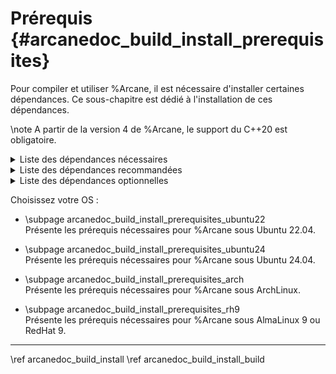 # Prérequis {#arcanedoc_build_install_prerequisites}

Pour compiler et utiliser %Arcane, il est nécessaire d'installer certaines
dépendances. Ce sous-chapitre est dédié à l'installation de ces dépendances.

\note A partir de la version 4 de %Arcane, le support du C++20 est obligatoire.

<details>
<summary>Liste des dépendances nécessaires</summary>
<table>
<tr><th>Nom de la dépendance <th>Version (Mini/Maxi) <th>Description
<tr><td>[GCC](https://gcc.gnu.org/) <td>11/ <td rowspan="3">Compilateur supportant le C++20
<tr><td>[CLang](https://clang.llvm.org/) <td>15/
<tr><td>[Visual Studio](https://visualstudio.microsoft.com/) <td>17.4/
<tr><td>[Make](https://www.gnu.org/software/make/) <td> <td>Système de génération d'exécutable
<tr><td>[CMake](https://cmake.org/) <td>3.21/ (3.26/ si utilisation de CUDA) <td>Système de build de projet
<tr><td>[DotNet](https://dotnet.microsoft.com/) <td>8/ <td>Pour la partie C#
<tr><td>[GLib](https://www.gtk.org/) <td> <td>Support du multi-threading
<tr><td>[LibXml2](http://www.xmlsoft.org/) <td> <td>Lecture des fichiers AXL/ARC
</table>
</details>


<details>
<summary>Liste des dépendances recommandées</summary>
<table>
<tr><th>Nom de la dépendance <th>Version (Mini/Maxi) <th>Description
<tr><td>[oneTBB](https://www.intel.com/content/www/us/en/developer/tools/oneapi/onetbb.html) <td>2021/ <td>Support du multi-threading
<tr><td>[OpenMPI](https://www.open-mpi.org/) <td>4.0/ <td rowspan="2">Ou une autre implémentation qui supporte la norme MPI 3.1
<tr><td>[MPICH](https://www.mpich.org/) <td>3.2/
<tr><td>[ParMetis](https://github.com/KarypisLab/ParMETIS) </td><td>4.0</td><td>Partitionneur de graphe pour l'équilibrage de charge<td></tr>
</table>
</details>


<details>
<summary>Liste des dépendances optionnelles</summary>
<table>
<tr><th>Nom de la dépendance</th><th>Version (Mini/Maxi)</th><th>Description</th></tr>
<tr><td>[HDF5](https://www.hdfgroup.org/solutions/hdf5/) </td> <td>1.10/ </td><td>Bibliothèque de stockage de données</td></tr>
<tr><td>[Google Test](https://github.com/google/googletest) </td> <td>1.10</td> <td>Bibliothèque de tests unitaires</td></tr>
<tr><td>[Ninja](https://ninja-build.org/) </td><td>1.10/ </td><td>Système de génération d'exécutable</td></tr>
<tr><td>[SWIG](https://www.swig.org/) </td><td>4.1/ </td><td>Bibliothèque permettant d'appeler le C++ d'%Arcane avec du C#</td></tr>
<tr><td>[Hypre](https://computing.llnl.gov/projects/hypre-scalable-linear-solvers-multigrid-methods) </td><td>2.20</td><td>Bibliothèque d'algèbre linéaire</td></tr>
<tr><td>[PETSc](https://gitlab.com/petsc/petsc) </td> <td>3.6</td><td>Bibliothèque d'algèbre linéaire</td></tr>
<tr><td>[Trilinos](https://trilinos.github.io/) </td> <td>16</td><td>Bibliothèque d'algèbre linéaire et de partitionnement de graphe</td></tr>
<tr><td>[Doxygen](https://doxygen.nl/) </td> <td>1.9.1/1.13.2 </td><td>Génération de la documentation</td></tr>

</table>
</details>

Choisissez votre OS :

- \subpage arcanedoc_build_install_prerequisites_ubuntu22 <br>
  Présente les prérequis nécessaires pour %Arcane sous Ubuntu 22.04.

- \subpage arcanedoc_build_install_prerequisites_ubuntu24 <br>
Présente les prérequis nécessaires pour %Arcane sous Ubuntu 24.04.

- \subpage arcanedoc_build_install_prerequisites_arch <br>
  Présente les prérequis nécessaires pour %Arcane sous ArchLinux.

- \subpage arcanedoc_build_install_prerequisites_rh9 <br>
  Présente les prérequis nécessaires pour %Arcane sous AlmaLinux 9 ou RedHat 9.

____

<div class="section_buttons">
<span class="back_section_button">
\ref arcanedoc_build_install
</span>
<span class="next_section_button">
\ref arcanedoc_build_install_build
</span>
</div>
